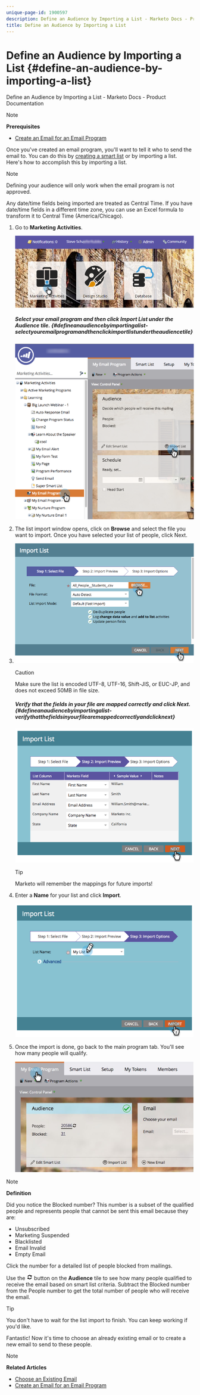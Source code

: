 ```yaml
---
unique-page-id: 1900597
description: Define an Audience by Importing a List - Marketo Docs - Product Documentation
title: Define an Audience by Importing a List
---
```


# Define an Audience by Importing a List {#define-an-audience-by-importing-a-list}

Define an Audience by Importing a List - Marketo Docs - Product Documentation

>[!NOTE]
>
>**Prerequisites**
>
>* [Create an Email for an Email Program](../../../../../welcome-to-marketo-docs/product-docs/email-marketing/email-programs/email-program-actions/create-an-email-for-an-email-program.md)
>

Once you've created an email program, you'll want to tell it who to send the email to. You can do this by [creating a smart list](../../../../../welcome-to-marketo-docs/product-docs/core-marketo-concepts/smart-lists-and-static-lists/creating-a-smart-list/create-a-smart-list.md) or by importing a list. Here's how to accomplish this by importing a list. 

>[!NOTE]
>
>Defining your audience will only work when the email program is not approved.
>
>Any date/time fields being imported are treated as Central Time. If you have date/time fields in a different time zone, you can use an Excel formula to transform it to Central Time (America/Chicago).

1. Go to **Marketing Activities**.

   ![](assets/login-marketing-activities-1.png)

   ##### Select your email program and then click Import List under the Audience tile. {#defineanaudiencebyimportingalist-selectyouremailprogramandthenclickimportlistundertheaudiencetile}

   ![](assets/importlist.png)

1. The list import window opens, click on **Browse** and select the file you want to import. Once you have selected your list of people, click Next.
1. ![](assets/importlist1.png)

   >[!CAUTION]
   >
   >Make sure the list is encoded UTF-8, UTF-16, Shift-JIS, or EUC-JP, and does not exceed 50MB in file size.

   ##### Verify that the fields in your file are mapped correctly and click Next. {#defineanaudiencebyimportingalist-verifythatthefieldsinyourfilearemappedcorrectlyandclicknext}

   ![](assets/image2014-9-12-11-3a10-3a7.png)

   >[!TIP]
   >
   >Marketo will remember the mappings for future imports!

1. Enter a **Name** for your list and click **Import**.

   ![](assets/image2014-9-12-11-3a10-3a13.png)

1. Once the import is done, go back to the main program tab. You'll see how many people will qualify.

   ![](assets/myemailprogram-1.jpg)

>[!NOTE]
>
>**Definition**
>
>Did you notice the Blocked number? This number is a subset of the qualified people and represents people that cannot be sent this email because they are:
>
>* Unsubscribed
>* Marketing Suspended
>* Blacklisted
>* Email Invalid
>* Empty Email
>
>Click the number for a detailed list of people blocked from mailings.
>
>Use the ![--](assets/image2014-10-23-16-3a32-3a36-1.png) button on the **Audience** tile to see how many people qualified to receive the email based on smart list criteria. Subtract the Blocked number from the People number to get the total number of people who will receive the email.

>[!TIP]
>
>You don't have to wait for the list import to finish. You can keep working if you'd like.

Fantastic! Now it's time to choose an already existing email or to create a new email to send to these people. 

>[!NOTE]
>
>**Related Articles**
>
>* [Choose an Existing Email](../../../../../welcome-to-marketo-docs/product-docs/email-marketing/email-programs/email-program-actions/choose-an-existing-email.md)
>* [Create an Email for an Email Program](../../../../../welcome-to-marketo-docs/product-docs/email-marketing/email-programs/email-program-actions/create-an-email-for-an-email-program.md)
>

